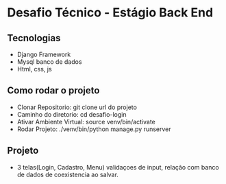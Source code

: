 # Desafio Técnico - Estágio Back End

## Tecnologias
- Django Framework
- Mysql banco de dados
- Html, css, js

## Como rodar o projeto
- Clonar Repositorio: git clone url do projeto
- Caminho do diretorio: cd desafio-login
- Ativar Ambiente Virtual: source venv/bin/activate
- Rodar Projeto: ./venv/bin/python manage.py runserver

## Projeto
- 3 telas(Login, Cadastro, Menu) validaçoes de input, relação com banco de dados de coexistencia ao salvar.
